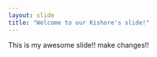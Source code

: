 ```yaml
---
layout: slide
title: "Welcome to our Kishore's slide!"
---
```

This is my awesome slide!!
make changes!!
